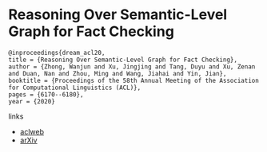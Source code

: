 # Reasoning Over Semantic-Level Graph for Fact Checking

```
@inproceedings{dream_acl20,
title = {Reasoning Over Semantic-Level Graph for Fact Checking},
author = {Zhong, Wanjun and Xu, Jingjing and Tang, Duyu and Xu, Zenan and Duan, Nan and Zhou, Ming and Wang, Jiahai and Yin, Jian},
booktitle = {Proceedings of the 58th Annual Meeting of the Association for Computational Linguistics (ACL)},
pages = {6170--6180},
year = {2020}
```

links
- [aclweb](https://www.aclweb.org/anthology/2020.acl-main.549/)
- [arXiv](https://arxiv.org/abs/1909.03745)
